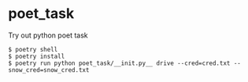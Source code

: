 # poet_task
Try out python poet task

```
$ poetry shell
$ poetry install
$ poetry run python poet_task/__init.py__ drive --cred=cred.txt --snow_cred=snow_cred.txt
```
